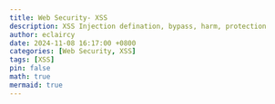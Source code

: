 ```yaml
---
title: Web Security- XSS
description: XSS Injection defination, bypass, harm, protection
author: eclaircy
date: 2024-11-08 16:17:00 +0800
categories: [Web Security, XSS]
tags: [XSS]
pin: false
math: true
mermaid: true
---
```

